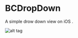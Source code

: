 # BCDropDown
A simple drow down view on iOS . 


![alt tag](https://raw.githubusercontent.com/bharatjagtap/BCDropDownButton/Meta/BCDropDownButton.gif)
